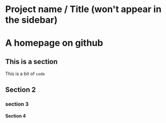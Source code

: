 # Project name / Title (won't appear in the sidebar)


# A homepage on github

## This is a section
This is a bit of `code`
## Section 2
### section 3
#### Section 4